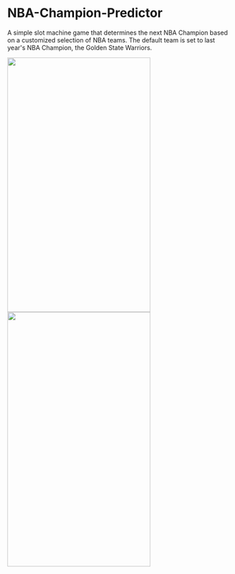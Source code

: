 # NBA-Champion-Predictor
A simple slot machine game that determines the next NBA Champion based on a customized selection of NBA teams. The default team is set to last year's NBA Champion, the Golden State Warriors.

<img src="https://people.rit.edu/~dl2224/252/initial.png" width="324" height="576"/>
<img src="https://people.rit.edu/~dl2224/252/result.png" width="324" height="576"/>
